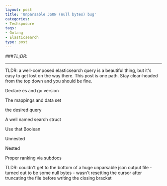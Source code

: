 ```yaml
---
layout: post
title: 'Unparsable JSON (null bytes) bug'
categories:
- Techsposure
tags:
- Golang
- Elasticsearch
type: post
---
```


###*TL;DR*:

---


TLDR: a well-composed elasticsearch query is a beautiful thing, but it's easy to get lost on the way there. This post is one path. Stay clear-headed from the top down and you should be fine.

Declare es and go version

The mappings and data set

the desired query

A well named search struct

Use that Boolean

Unnested

Nested

Proper ranking via subdocs

TLDR: couldn't get to the bottom of a huge unparsable json output file - turned out to be some null bytes - wasn't resetting the cursor after truncating the file before writing the closing bracket
